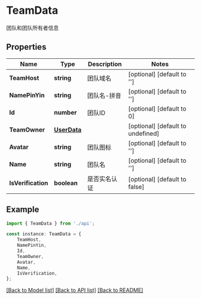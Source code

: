 # TeamData

团队和团队所有者信息

## Properties

Name | Type | Description | Notes
------------ | ------------- | ------------- | -------------
**TeamHost** | **string** | 团队域名 | [optional] [default to '']
**NamePinYin** | **string** | 团队名-拼音 | [optional] [default to '']
**Id** | **number** | 团队ID | [optional] [default to 0]
**TeamOwner** | [**UserData**](UserData.md) |  | [optional] [default to undefined]
**Avatar** | **string** | 团队图标 | [optional] [default to '']
**Name** | **string** | 团队名 | [optional] [default to '']
**IsVerification** | **boolean** | 是否实名认证 | [optional] [default to false]

## Example

```typescript
import { TeamData } from './api';

const instance: TeamData = {
    TeamHost,
    NamePinYin,
    Id,
    TeamOwner,
    Avatar,
    Name,
    IsVerification,
};
```

[[Back to Model list]](../README.md#documentation-for-models) [[Back to API list]](../README.md#documentation-for-api-endpoints) [[Back to README]](../README.md)
